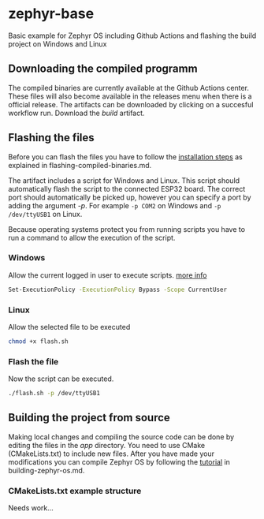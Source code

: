 # zephyr-base

Basic example for Zephyr OS including Github Actions and flashing the build project on Windows and Linux

## Downloading the compiled programm

The compiled binaries are currently available at the Github Actions center. These files will also become available in the releases menu when there is a official release. The artifacts can be downloaded by clicking on a succesful workflow run. Download the *build* artifact.

## Flashing the files

Before you can flash the files you have to follow the [installation steps](flashing-compiled-binaries.md#installatie) as explained in flashing-compiled-binaries.md.

The artifact includes a script for Windows and Linux. This script should automatically flash the script to the connected ESP32 board. The correct port should automatically be picked up, however you can specify a port by adding the argument *-p*. For example `-p COM2` on Windows and `-p /dev/ttyUSB1` on Linux.

Because operating systems protect you from running scripts you have to run a command to allow the execution of the script.

### Windows

Allow the current logged in user to execute scripts. [more info](https://docs.microsoft.com/en-gb/powershell/module/microsoft.powershell.core/about/about_execution_policies?view=powershell-7.2)

```sh
Set-ExecutionPolicy -ExecutionPolicy Bypass -Scope CurrentUser
```

### Linux

Allow the selected file to be executed

```sh
chmod +x flash.sh
```

### Flash the file

Now the script can be executed.

```sh
./flash.sh -p /dev/ttyUSB1
```

## Building the project from source

Making local changes and compiling the source code can be done by editing the files in the *app* directory. You need to use CMake (CMakeLists.txt) to include new files. After you have made your modifications you can compile Zephyr OS by following the [tutorial](building-zephyr-os.md) in building-zephyr-os.md.

### CMakeLists.txt example structure

Needs work...
